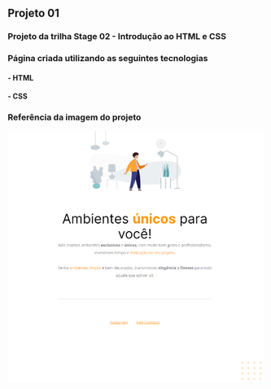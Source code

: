 ## Projeto 01

### Projeto da trilha Stage 02 - Introdução ao HTML e CSS

### Página criada utilizando as seguintes tecnologias

#### - HTML

#### - CSS

### Referência da imagem do projeto

![Imagem contem uma pessoa de camisa laranja e calça azul em um ambiente destraído, parecendo uma sala de estar.](/projeto01/img/readmeImage.png)
